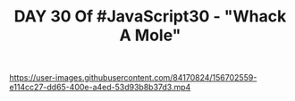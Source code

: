 <h1 align="center">DAY 30 Of #JavaScript30 - "Whack A Mole"</h1>
<br>

https://user-images.githubusercontent.com/84170824/156702559-e114cc27-dd65-400e-a4ed-53d93b8b37d3.mp4
